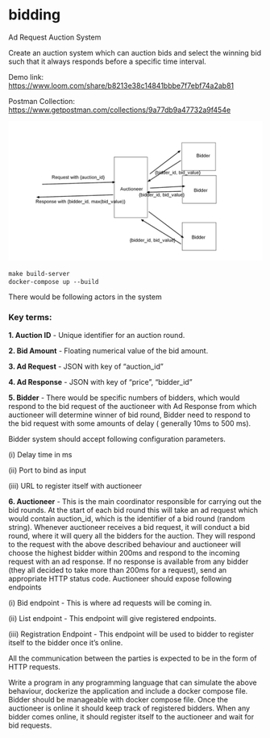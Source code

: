 # bidding

Ad Request Auction System

Create an auction system which can auction bids and select the winning bid such that it always responds before a specific time interval.

Demo link: https://www.loom.com/share/b8213e38c14841bbbe7f7ebf74a2ab81

Postman Collection: https://www.getpostman.com/collections/9a77db9a47732a9f454e

![ass](./model.png)

```
make build-server
docker-compose up --build
```

There would be following actors in the system

### Key terms:

**1. Auction ID** - Unique identifier for an auction round.

**2. Bid Amount** - Floating numerical value of the bid amount.

**3. Ad Request** - JSON with key of “auction_id”

**4. Ad Response** - JSON with key of “price”, “bidder_id”

**5. Bidder** - There would be specific numbers of bidders, which would respond to the bid request of the auctioneer with Ad Response from which auctioneer will determine winner of bid round, Bidder need to respond to the bid request with some amounts of delay ( generally 10ms to 500 ms).

Bidder system should accept following configuration parameters.

(i) Delay time in ms

(ii) Port to bind as input

(iii) URL to register itself with auctioneer

**6. Auctioneer** - This is the main coordinator responsible for carrying out the bid rounds. At the start of each bid round this will take an ad request which would contain auction_id, which is the identifier of a bid round (random string). Whenever auctioneer receives a bid request, it will conduct a bid round, where it will query all the bidders for the auction. They will respond to the request with the above described behaviour and auctioneer will choose the highest bidder within 200ms and respond to the incoming request with an ad response. If no response is available from any bidder (they all decided to take more than 200ms for a request), send an appropriate HTTP status code.
Auctioneer should expose following endpoints

(i) Bid endpoint - This is where ad requests will be coming in.

(ii) List endpoint - This endpoint will give registered endpoints.

(iii) Registration Endpoint - This endpoint will be used to bidder to register itself to the bidder once it’s online.

All the communication between the parties is expected to be in the form of HTTP requests.

Write a program in any programming language that can simulate the above behaviour, dockerize the application and include a docker compose file. Bidder should be manageable with docker compose file. Once the auctioneer is online it should keep track of registered bidders. When any bidder comes online, it should register itself to the auctioneer and wait for bid requests.
